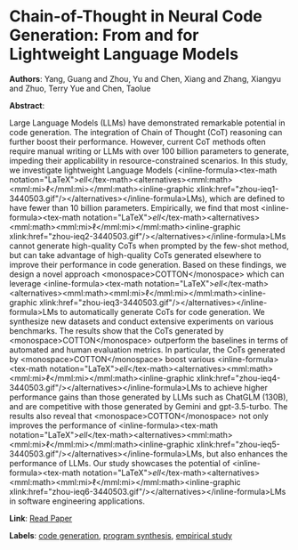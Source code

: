 # Chain-of-Thought in Neural Code Generation: From and for Lightweight Language Models

**Authors**: Yang, Guang and Zhou, Yu and Chen, Xiang and Zhang, Xiangyu and Zhuo, Terry Yue and Chen, Taolue

**Abstract**:

Large Language Models (LLMs) have demonstrated remarkable potential in code generation. The integration of Chain of Thought (CoT) reasoning can further boost their performance. However, current CoT methods often require manual writing or LLMs with over 100 billion parameters to generate, impeding their applicability in resource-constrained scenarios. In this study, we investigate lightweight Language Models (&lt;inline-formula&gt;&lt;tex-math notation="LaTeX"&gt;$ell$&lt;/tex-math&gt;&lt;alternatives&gt;&lt;mml:math&gt;&lt;mml:mi&gt;ℓ&lt;/mml:mi&gt;&lt;/mml:math&gt;&lt;inline-graphic xlink:href="zhou-ieq1-3440503.gif"/&gt;&lt;/alternatives&gt;&lt;/inline-formula&gt;LMs), which are defined to have fewer than 10 billion parameters. Empirically, we find that most &lt;inline-formula&gt;&lt;tex-math notation="LaTeX"&gt;$ell$&lt;/tex-math&gt;&lt;alternatives&gt;&lt;mml:math&gt;&lt;mml:mi&gt;ℓ&lt;/mml:mi&gt;&lt;/mml:math&gt;&lt;inline-graphic xlink:href="zhou-ieq2-3440503.gif"/&gt;&lt;/alternatives&gt;&lt;/inline-formula&gt;LMs cannot generate high-quality CoTs when prompted by the few-shot method, but can take advantage of high-quality CoTs generated elsewhere to improve their performance in code generation. Based on these findings, we design a novel approach &lt;monospace&gt;COTTON&lt;/monospace&gt; which can leverage &lt;inline-formula&gt;&lt;tex-math notation="LaTeX"&gt;$ell$&lt;/tex-math&gt;&lt;alternatives&gt;&lt;mml:math&gt;&lt;mml:mi&gt;ℓ&lt;/mml:mi&gt;&lt;/mml:math&gt;&lt;inline-graphic xlink:href="zhou-ieq3-3440503.gif"/&gt;&lt;/alternatives&gt;&lt;/inline-formula&gt;LMs to automatically generate CoTs for code generation. We synthesize new datasets and conduct extensive experiments on various benchmarks. The results show that the CoTs generated by &lt;monospace&gt;COTTON&lt;/monospace&gt; outperform the baselines in terms of automated and human evaluation metrics. In particular, the CoTs generated by &lt;monospace&gt;COTTON&lt;/monospace&gt; boost various &lt;inline-formula&gt;&lt;tex-math notation="LaTeX"&gt;$ell$&lt;/tex-math&gt;&lt;alternatives&gt;&lt;mml:math&gt;&lt;mml:mi&gt;ℓ&lt;/mml:mi&gt;&lt;/mml:math&gt;&lt;inline-graphic xlink:href="zhou-ieq4-3440503.gif"/&gt;&lt;/alternatives&gt;&lt;/inline-formula&gt;LMs to achieve higher performance gains than those generated by LLMs such as ChatGLM (130B), and are competitive with those generated by Gemini and gpt-3.5-turbo. The results also reveal that &lt;monospace&gt;COTTON&lt;/monospace&gt; not only improves the performance of &lt;inline-formula&gt;&lt;tex-math notation="LaTeX"&gt;$ell$&lt;/tex-math&gt;&lt;alternatives&gt;&lt;mml:math&gt;&lt;mml:mi&gt;ℓ&lt;/mml:mi&gt;&lt;/mml:math&gt;&lt;inline-graphic xlink:href="zhou-ieq5-3440503.gif"/&gt;&lt;/alternatives&gt;&lt;/inline-formula&gt;LMs, but also enhances the performance of LLMs. Our study showcases the potential of &lt;inline-formula&gt;&lt;tex-math notation="LaTeX"&gt;$ell$&lt;/tex-math&gt;&lt;alternatives&gt;&lt;mml:math&gt;&lt;mml:mi&gt;ℓ&lt;/mml:mi&gt;&lt;/mml:math&gt;&lt;inline-graphic xlink:href="zhou-ieq6-3440503.gif"/&gt;&lt;/alternatives&gt;&lt;/inline-formula&gt;LMs in software engineering applications.

**Link**: [Read Paper](https://doi.org/10.1109/TSE.2024.3440503)

**Labels**: [code generation](../../labels/code_generation.md), [program synthesis](../../labels/program_synthesis.md), [empirical study](../../labels/empirical_study.md)

